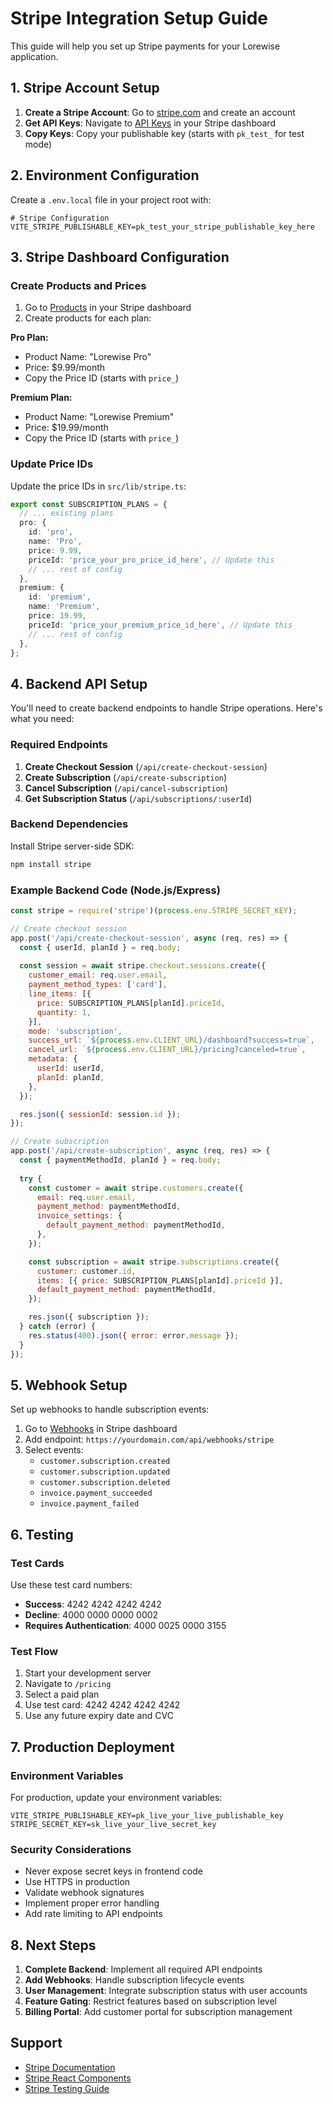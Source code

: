 # Stripe Integration Setup Guide

This guide will help you set up Stripe payments for your Lorewise application.

## 1. Stripe Account Setup

1. **Create a Stripe Account**: Go to [stripe.com](https://stripe.com) and create an account
2. **Get API Keys**: Navigate to [API Keys](https://dashboard.stripe.com/apikeys) in your Stripe dashboard
3. **Copy Keys**: Copy your publishable key (starts with `pk_test_` for test mode)

## 2. Environment Configuration

Create a `.env.local` file in your project root with:

```env
# Stripe Configuration
VITE_STRIPE_PUBLISHABLE_KEY=pk_test_your_stripe_publishable_key_here
```

## 3. Stripe Dashboard Configuration

### Create Products and Prices

1. Go to [Products](https://dashboard.stripe.com/products) in your Stripe dashboard
2. Create products for each plan:

**Pro Plan:**
- Product Name: "Lorewise Pro"
- Price: $9.99/month
- Copy the Price ID (starts with `price_`)

**Premium Plan:**
- Product Name: "Lorewise Premium" 
- Price: $19.99/month
- Copy the Price ID (starts with `price_`)

### Update Price IDs

Update the price IDs in `src/lib/stripe.ts`:

```typescript
export const SUBSCRIPTION_PLANS = {
  // ... existing plans
  pro: {
    id: 'pro',
    name: 'Pro',
    price: 9.99,
    priceId: 'price_your_pro_price_id_here', // Update this
    // ... rest of config
  },
  premium: {
    id: 'premium', 
    name: 'Premium',
    price: 19.99,
    priceId: 'price_your_premium_price_id_here', // Update this
    // ... rest of config
  },
};
```

## 4. Backend API Setup

You'll need to create backend endpoints to handle Stripe operations. Here's what you need:

### Required Endpoints

1. **Create Checkout Session** (`/api/create-checkout-session`)
2. **Create Subscription** (`/api/create-subscription`) 
3. **Cancel Subscription** (`/api/cancel-subscription`)
4. **Get Subscription Status** (`/api/subscriptions/:userId`)

### Backend Dependencies

Install Stripe server-side SDK:

```bash
npm install stripe
```

### Example Backend Code (Node.js/Express)

```javascript
const stripe = require('stripe')(process.env.STRIPE_SECRET_KEY);

// Create checkout session
app.post('/api/create-checkout-session', async (req, res) => {
  const { userId, planId } = req.body;
  
  const session = await stripe.checkout.sessions.create({
    customer_email: req.user.email,
    payment_method_types: ['card'],
    line_items: [{
      price: SUBSCRIPTION_PLANS[planId].priceId,
      quantity: 1,
    }],
    mode: 'subscription',
    success_url: `${process.env.CLIENT_URL}/dashboard?success=true`,
    cancel_url: `${process.env.CLIENT_URL}/pricing?canceled=true`,
    metadata: {
      userId: userId,
      planId: planId,
    },
  });

  res.json({ sessionId: session.id });
});

// Create subscription
app.post('/api/create-subscription', async (req, res) => {
  const { paymentMethodId, planId } = req.body;
  
  try {
    const customer = await stripe.customers.create({
      email: req.user.email,
      payment_method: paymentMethodId,
      invoice_settings: {
        default_payment_method: paymentMethodId,
      },
    });

    const subscription = await stripe.subscriptions.create({
      customer: customer.id,
      items: [{ price: SUBSCRIPTION_PLANS[planId].priceId }],
      default_payment_method: paymentMethodId,
    });

    res.json({ subscription });
  } catch (error) {
    res.status(400).json({ error: error.message });
  }
});
```

## 5. Webhook Setup

Set up webhooks to handle subscription events:

1. Go to [Webhooks](https://dashboard.stripe.com/webhooks) in Stripe dashboard
2. Add endpoint: `https://yourdomain.com/api/webhooks/stripe`
3. Select events:
   - `customer.subscription.created`
   - `customer.subscription.updated`
   - `customer.subscription.deleted`
   - `invoice.payment_succeeded`
   - `invoice.payment_failed`

## 6. Testing

### Test Cards

Use these test card numbers:
- **Success**: 4242 4242 4242 4242
- **Decline**: 4000 0000 0000 0002
- **Requires Authentication**: 4000 0025 0000 3155

### Test Flow

1. Start your development server
2. Navigate to `/pricing`
3. Select a paid plan
4. Use test card: 4242 4242 4242 4242
5. Use any future expiry date and CVC

## 7. Production Deployment

### Environment Variables

For production, update your environment variables:

```env
VITE_STRIPE_PUBLISHABLE_KEY=pk_live_your_live_publishable_key
STRIPE_SECRET_KEY=sk_live_your_live_secret_key
```

### Security Considerations

- Never expose secret keys in frontend code
- Use HTTPS in production
- Validate webhook signatures
- Implement proper error handling
- Add rate limiting to API endpoints

## 8. Next Steps

1. **Complete Backend**: Implement all required API endpoints
2. **Add Webhooks**: Handle subscription lifecycle events
3. **User Management**: Integrate subscription status with user accounts
4. **Feature Gating**: Restrict features based on subscription level
5. **Billing Portal**: Add customer portal for subscription management

## Support

- [Stripe Documentation](https://stripe.com/docs)
- [Stripe React Components](https://stripe.com/docs/stripe-js/react)
- [Stripe Testing Guide](https://stripe.com/docs/testing)
